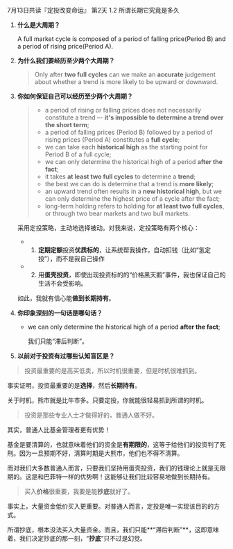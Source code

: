 7月13日共读『定投改变命运』 第2天
1.2 所谓长期它究竟是多久

1. **什么是大周期？**

   A full market cycle is composed of a period of falling price(Period B) and a period of rising price(Period A).

   

2. **为什么我们要经历至少两个大周期？**

   > Only after **two full cycles** can we make an **accurate** judgement about whether a trend is more likely to be upward or downward.

   

3. **你如何保证自己可以经历至少两个大周期？**

   > - a period of rising or falling prices does not necessarily constitute a trend –- **it's impossible to determine a trend over the short term**;
   > - a period of falling prices (Period B) followed by a period of rising prices (Period A) constitutes a **full cycle**;
   > - we can take each **historical high** as the starting point for Period B of a full cycle;
   > - we can only determine the historical high of a period **after the fact**;
   > - it takes **at least two full cycles** to determine a **trend**;
   > - the best we can do is determine that a trend is **more likely**;
   > - an upward trend often results in a **new historical high**, but we can only determine the highest price of a cycle after the fact;
   > - long-term holding refers to holding for **at least two full cycles**, or through two bear markets and two bull markets.

   采用定投策略，主动地选择被动。对我来说，定投策略有两个核心：

   - 1. **定期定额**投资**优质标的**，让系统帮我操作，自动扣钱（比如“氢定投”），而不是我自己操作
   - 2. 用**蛋壳投资**，即使出现投资标的的“价格黑天鹅”事件，我也保证自己的生活不会受影响。

   如此，我就有信心能**做到长期持有**。

   

4. **你印象深刻的⼀句话是哪句话？**

   - we can only determine the historical high of a period **after the fact**;

     我们只能“滞后判断”。

     

5. **以前对于投资有过哪些认知盲区是？**

> 投资最重要的是高买低卖，所以时机很重要，但是时机很难抓到。

事实证明，投资最重要的是**选择**，然后**长期持有**。

关于时机，熊市就是比牛市多。只要定投，你就能很轻易抓到所谓的时机。

> 投资是那些专业人士才做得好的，普通人做不好。

其实，普通人比基金管理者更有优势！

基金是要清算的，也就意味着他们的资金是**有期限的**，这等于给他们的投资判了死刑。因为一旦预期不好，清算时期是大熊市，他们也不得不清算。

而对我们大多数普通人而言，只要我们坚持用蛋壳投资，我们的钱理论上就是无限期的。这是和巴菲特一样的优势啊！这能够让我们比较容易地做到长期持有。

> 买入**价格**很重要，我要是能**抄底**就好了。

事实上，大量资金低价买入更重要。对普通人而言，定投是唯一实现该目的的方式。

所谓抄底，根本没法买入大量资金。而且，我们只能**“滞后判断”**，这即意味着，我们决定抄底的那一刻，“**抄底**”只不过是幻觉。